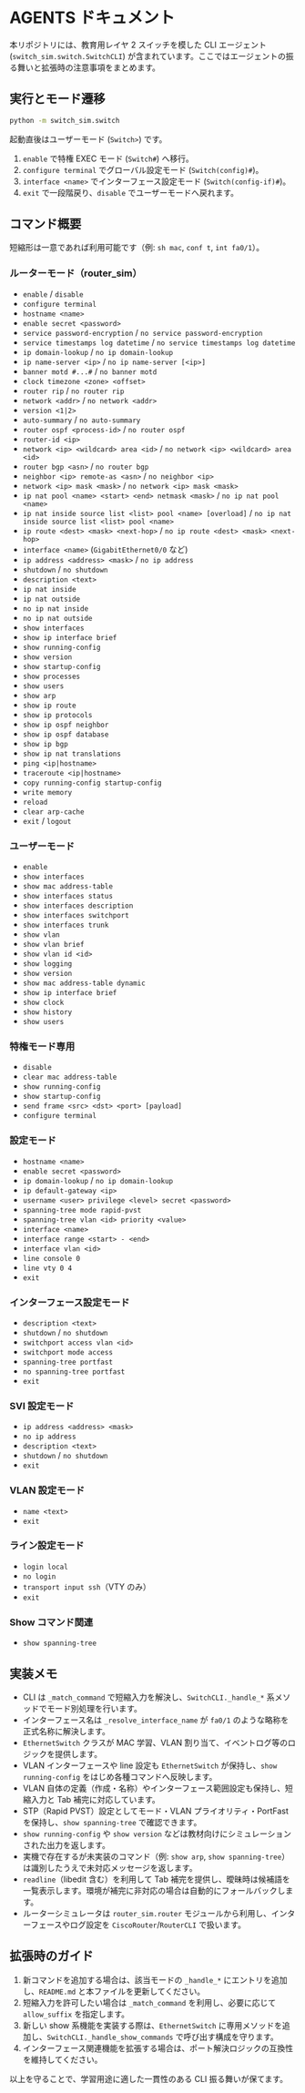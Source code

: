 # AGENTS ドキュメント

本リポジトリには、教育用レイヤ 2 スイッチを模した CLI エージェント (`switch_sim.switch.SwitchCLI`) が含まれています。ここではエージェントの振る舞いと拡張時の注意事項をまとめます。

## 実行とモード遷移

```bash
python -m switch_sim.switch
```

起動直後はユーザーモード (`Switch>`) です。

1. `enable` で特権 EXEC モード (`Switch#`) へ移行。
2. `configure terminal` でグローバル設定モード (`Switch(config)#`)。
3. `interface <name>` でインターフェース設定モード (`Switch(config-if)#`)。
4. `exit` で一段階戻り、`disable` でユーザーモードへ戻れます。

## コマンド概要

短縮形は一意であれば利用可能です（例: `sh mac`, `conf t`, `int fa0/1`）。

### ルーターモード（router_sim）

- `enable` / `disable`
- `configure terminal`
- `hostname <name>`
- `enable secret <password>`
- `service password-encryption` / `no service password-encryption`
- `service timestamps log datetime` / `no service timestamps log datetime`
- `ip domain-lookup` / `no ip domain-lookup`
- `ip name-server <ip>` / `no ip name-server [<ip>]`
- `banner motd #...#` / `no banner motd`
- `clock timezone <zone> <offset>`
- `router rip` / `no router rip`
- `network <addr>` / `no network <addr>`
- `version <1|2>`
- `auto-summary` / `no auto-summary`
- `router ospf <process-id>` / `no router ospf`
- `router-id <ip>`
- `network <ip> <wildcard> area <id>` / `no network <ip> <wildcard> area <id>`
- `router bgp <asn>` / `no router bgp`
- `neighbor <ip> remote-as <asn>` / `no neighbor <ip>`
- `network <ip> mask <mask>` / `no network <ip> mask <mask>`
- `ip nat pool <name> <start> <end> netmask <mask>` / `no ip nat pool <name>`
- `ip nat inside source list <list> pool <name> [overload]` / `no ip nat inside source list <list> pool <name>`
- `ip route <dest> <mask> <next-hop>` / `no ip route <dest> <mask> <next-hop>`
- `interface <name>` (`GigabitEthernet0/0` など)
- `ip address <address> <mask>` / `no ip address`
- `shutdown` / `no shutdown`
- `description <text>`
- `ip nat inside`
- `ip nat outside`
- `no ip nat inside`
- `no ip nat outside`
- `show interfaces`
- `show ip interface brief`
- `show running-config`
- `show version`
- `show startup-config`
- `show processes`
- `show users`
- `show arp`
- `show ip route`
- `show ip protocols`
- `show ip ospf neighbor`
- `show ip ospf database`
- `show ip bgp`
- `show ip nat translations`
- `ping <ip|hostname>`
- `traceroute <ip|hostname>`
- `copy running-config startup-config`
- `write memory`
- `reload`
- `clear arp-cache`
- `exit` / `logout`

 ### ユーザーモード

- `enable`
- `show interfaces`
- `show mac address-table`
- `show interfaces status`
- `show interfaces description`
- `show interfaces switchport`
- `show interfaces trunk`
- `show vlan`
- `show vlan brief`
- `show vlan id <id>`
- `show logging`
- `show version`
- `show mac address-table dynamic`
- `show ip interface brief`
- `show clock`
- `show history`
- `show users`

### 特権モード専用

- `disable`
- `clear mac address-table`
- `show running-config`
- `show startup-config`
- `send frame <src> <dst> <port> [payload]`
- `configure terminal`

### 設定モード

- `hostname <name>`
- `enable secret <password>`
- `ip domain-lookup` / `no ip domain-lookup`
- `ip default-gateway <ip>`
- `username <user> privilege <level> secret <password>`
- `spanning-tree mode rapid-pvst`
- `spanning-tree vlan <id> priority <value>`
- `interface <name>`
- `interface range <start> - <end>`
- `interface vlan <id>`
- `line console 0`
- `line vty 0 4`
- `exit`

### インターフェース設定モード

- `description <text>`
- `shutdown` / `no shutdown`
- `switchport access vlan <id>`
- `switchport mode access`
- `spanning-tree portfast`
- `no spanning-tree portfast`
- `exit`

### SVI 設定モード

- `ip address <address> <mask>`
- `no ip address`
- `description <text>`
- `shutdown` / `no shutdown`
- `exit`

### VLAN 設定モード

- `name <text>`
- `exit`

### ライン設定モード

- `login local`
- `no login`
- `transport input ssh`（VTY のみ）
- `exit`

### Show コマンド関連

- `show spanning-tree`

## 実装メモ

- CLI は `_match_command` で短縮入力を解決し、`SwitchCLI._handle_*` 系メソッドでモード別処理を行います。
- インターフェース名は `_resolve_interface_name` が `fa0/1` のような略称を正式名称に解決します。
- `EthernetSwitch` クラスが MAC 学習、VLAN 割り当て、イベントログ等のロジックを提供します。
- VLAN インターフェースや line 設定も `EthernetSwitch` が保持し、`show running-config` をはじめ各種コマンドへ反映します。
- VLAN 自体の定義（作成・名称）やインターフェース範囲設定も保持し、短縮入力と Tab 補完に対応しています。
- STP（Rapid PVST）設定としてモード・VLAN プライオリティ・PortFast を保持し、`show spanning-tree` で確認できます。
- `show running-config` や `show version` などは教材向けにシミュレーションされた出力を返します。
- 実機で存在するが未実装のコマンド（例: `show arp`, `show spanning-tree`）は識別したうえで未対応メッセージを返します。
- `readline`（libedit 含む）を利用して Tab 補完を提供し、曖昧時は候補語を一覧表示します。環境が補完に非対応の場合は自動的にフォールバックします。
- ルーターシミュレータは `router_sim.router` モジュールから利用し、インターフェースやログ設定を `CiscoRouter`/`RouterCLI` で扱います。

## 拡張時のガイド

1. 新コマンドを追加する場合は、該当モードの `_handle_*` にエントリを追加し、`README.md` と本ファイルを更新してください。
2. 短縮入力を許可したい場合は `_match_command` を利用し、必要に応じて `allow_suffix` を指定します。
3. 新しい show 系機能を実装する際は、`EthernetSwitch` に専用メソッドを追加し、`SwitchCLI._handle_show_commands` で呼び出す構成を守ります。
4. インターフェース関連機能を拡張する場合は、ポート解決ロジックの互換性を維持してください。

以上を守ることで、学習用途に適した一貫性のある CLI 振る舞いが保てます。
